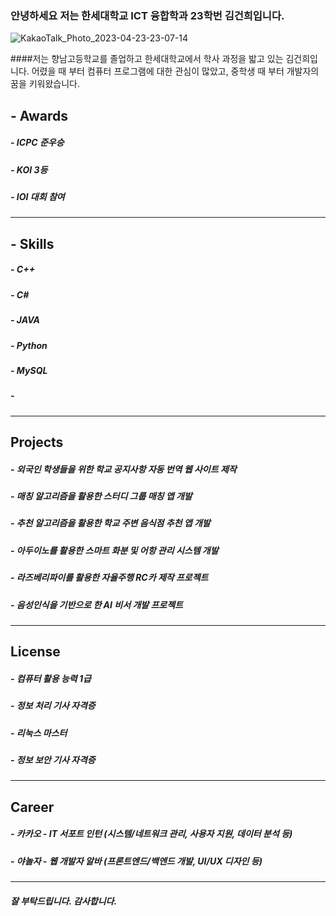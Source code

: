 ### 안녕하세요 저는 한세대학교 ICT 융합학과 23학번 김건희입니다.
![KakaoTalk_Photo_2023-04-23-23-07-14](https://user-images.githubusercontent.com/127116351/233844593-02234379-10f5-4bd5-b638-4a6fc24ffc8d.jpeg)

####저는 향남고등학교를 졸업하고 한세대학교에서 학사 과정을 밟고 있는 김건희입니다. 어렸을 때 부터 컴퓨터 프로그램에 대한 관심이 많았고, 중학생 때 부터 개발자의 꿈을 키워왔습니다.

## - Awards

##### - ICPC 준우승
##### - KOI 3등
##### - IOI 대회 참여
___

## - Skills

##### - C++
##### - C#
##### - JAVA
##### - Python
##### - MySQL
##### - 

___

## Projects

##### - 외국인 학생들을 위한 학교 공지사항 자동 번역 웹 사이트 제작
##### - 매칭 알고리즘을 활용한 스터디 그룹 매칭 앱 개발
##### - 추천 알고리즘을 활용한 학교 주변 음식점 추천 앱 개발
##### - 아두이노를 활용한 스마트 화분 및 어항 관리 시스템 개발
##### - 라즈베리파이를 활용한 자율주행 RC카 제작 프로젝트
##### - 음성인식을 기반으로 한 AI 비서 개발 프로젝트

___

## License

##### - 컴퓨터 활용 능력 1급
##### - 정보 처리 기사 자격증
##### - 리눅스 마스터
##### - 정보 보안 기사 자격증

___

## Career

##### - 카카오 - IT 서포트 인턴 (시스템/네트워크 관리, 사용자 지원, 데이터 분석 등)
##### - 야놀자 - 웹 개발자 알바 (프론트엔드/백엔드 개발, UI/UX 디자인 등)

___

##### 잘 부탁드립니다. 감사합니다.
